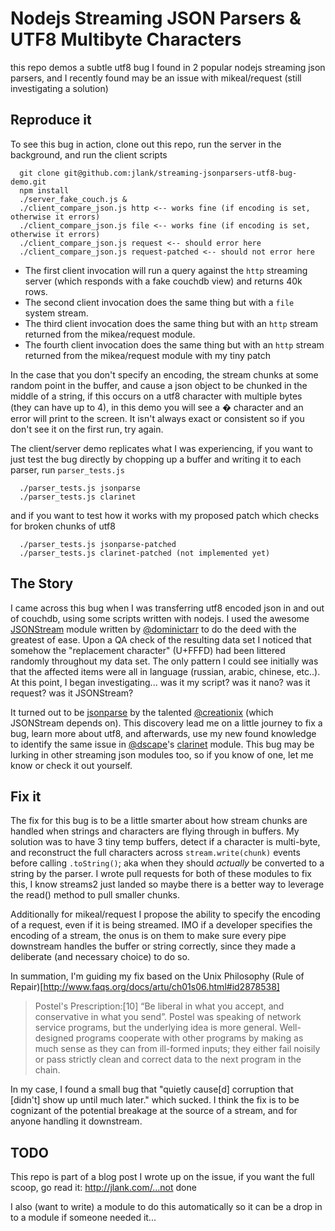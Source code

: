 # Nodejs Streaming JSON Parsers & UTF8 Multibyte Characters

this repo demos a subtle utf8 bug I found in 2 popular nodejs streaming json parsers, and I
recently found may be an issue with mikeal/request (still investigating a solution)

## Reproduce it

To see this bug in action, clone out this repo, run the server in the background, and run the client scripts

```
  git clone git@github.com:jlank/streaming-jsonparsers-utf8-bug-demo.git
  npm install
  ./server_fake_couch.js &
  ./client_compare_json.js http <-- works fine (if encoding is set, otherwise it errors)
  ./client_compare_json.js file <-- works fine (if encoding is set, otherwise it errors)
  ./client_compare_json.js request <-- should error here
  ./client_compare_json.js request-patched <-- should not error here
```

* The first client invocation will run a query against the `http` streaming server (which responds with a fake couchdb view)
and returns 40k rows.
* The second client invocation does the same thing but with a `file` system stream.
* The third client invocation does the same thing but with an `http` stream returned from the mikea/request module.
* The fourth client invocation does the same thing but with an `http` stream returned from the mikea/request module with my tiny patch

In the case that you don't specify an encoding, the stream chunks at some random point in the buffer,
and cause a json object to be chunked in the middle of a string, if this occurs on a utf8 character with
multiple bytes (they can have up to 4), in this demo you will see a � character
and an error will print to the screen.  It isn't always exact or consistent so if you don't see it on the first run, try again.

The client/server demo replicates what I was experiencing, if you want to just test the bug directly
by chopping up a buffer and writing it to each parser, run `parser_tests.js`

```
  ./parser_tests.js jsonparse
  ./parser_tests.js clarinet
```

and if you want to test how it works with my proposed patch which checks for broken chunks of utf8

```
  ./parser_tests.js jsonparse-patched
  ./parser_tests.js clarinet-patched (not implemented yet)
```

## The Story

I came across this bug when I was transferring utf8 encoded json in and out of couchdb, using some
scripts written with nodejs.  I used the awesome [JSONStream](https://github.com/dominictarr/JSONStream) module
written by [@dominictarr](https://twitter.com/dominictarr) to do the deed with the greatest of ease.
Upon a QA check of the resulting data set I noticed that somehow the "replacement character" (U+FFFD)
had been littered randomly throughout my data set.
The only pattern I could see initially was that the affected items were all in language (russian, arabic, chinese, etc..).
At this point, I began investigating...  was it my script? was it nano? was it request? was it JSONStream?

It turned out to be [jsonparse](https://github.com/creationix/jsonparse) by the talented [@creationix](http://twitter.com/creationix)
(which JSONStream depends on). This discovery lead me on a little journey to fix a bug, learn more about utf8, and afterwards,
use my new found knowledge to identify the same issue in [@dscape](http://twitter.com/dscape)'s [clarinet](https://github.com/dscape/clarinet) module.
This bug may be lurking in other streaming json modules too, so if you know of one, let me know or check it out yourself.


## Fix it

The fix for this bug is to be a little smarter about how stream chunks are handled when strings
and characters are flying through in buffers. My solution was to have 3 tiny temp buffers, detect
if a character is multi-byte, and reconstruct the full characters across `stream.write(chunk)` events before
calling `.toString()`; aka when they should _actually_ be converted to a string by the parser.
I wrote pull requests for both of these modules to fix this, I know streams2 just landed so maybe
there is a better way to leverage the read() method to pull smaller chunks.

Additionally for mikeal/request I propose the ability to specify the encoding of a request, even if it is being
streamed.  IMO if a developer specifies the encoding of a stream, the onus is on them to make sure every
pipe downstream handles the buffer or string correctly, since they made a deliberate (and necessary choice) to do so.

In summation, I'm guiding my fix based on the Unix Philosophy (Rule of Repair)[http://www.faqs.org/docs/artu/ch01s06.html#id2878538]
> Postel's Prescription:[10] “Be liberal in what you accept, and conservative in what you send”.
> Postel was speaking of network service programs, but the underlying idea is more general.
> Well-designed programs cooperate with other programs by making as much sense as they can from
> ill-formed inputs; they either fail noisily or pass strictly clean and correct data to the next program in the chain.

In my case, I found a small bug that "quietly cause[d] corruption that [didn't] show up until much later." which sucked.  I think
the fix is to be cognizant of the potential breakage at the source of a stream, and for anyone handling it downstream.

## TODO
This repo is part of a blog post I wrote up on the issue, if you want the full scoop, go read it: http://jlank.com/...not done

I also (want to write) a module to do this automatically so it can be a drop in to a module if someone needed it...